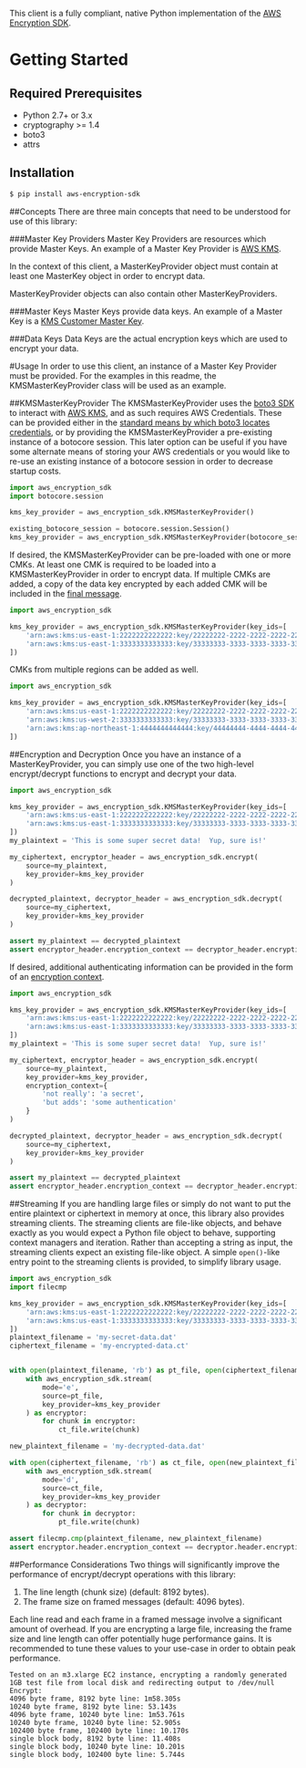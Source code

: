 This client is a fully compliant, native Python implementation of the [AWS Encryption SDK][1].

# Getting Started
## Required Prerequisites

* Python 2.7+ or 3.x
* cryptography >= 1.4
* boto3
* attrs

## Installation

```bash
$ pip install aws-encryption-sdk
```

##Concepts
There are three main concepts that need to be understood for use of this library:

###Master Key Providers
Master Key Providers are resources which provide Master Keys.
An example of a Master Key Provider is [AWS KMS][3].

In the context of this client, a MasterKeyProvider object must contain at least one MasterKey object in order to encrypt data.

MasterKeyProvider objects can also contain other MasterKeyProviders.

###Master Keys
Master Keys provide data keys.
An example of a Master Key is a [KMS Customer Master Key][4].

###Data Keys
Data Keys are the actual encryption keys which are used to encrypt your data.

#Usage
In order to use this client, an instance of a Master Key Provider must be provided.
For the examples in this readme, the KMSMasterKeyProvider class will be used as an example.

##KMSMasterKeyProvider
The KMSMasterKeyProvider uses the [boto3 SDK][5] to interact with [AWS KMS][3], and as such requires AWS Credentials.
These can be provided either in the [standard means by which boto3 locates credentials][6], or by providing the KMSMasterKeyProvider a pre-existing instance of a botocore session.
This later option can be useful if you have some alternate means of storing your AWS credentials or
you would like to re-use an existing instance of a botocore session in order to decrease startup costs.

```python
import aws_encryption_sdk
import botocore.session

kms_key_provider = aws_encryption_sdk.KMSMasterKeyProvider()

existing_botocore_session = botocore.session.Session()
kms_key_provider = aws_encryption_sdk.KMSMasterKeyProvider(botocore_session=existing_botocore_session)
```

If desired, the KMSMasterKeyProvider can be pre-loaded with one or more CMKs.
At least one CMK is required to be loaded into a KMSMasterKeyProvider in order to encrypt data.
If multiple CMKs are added, a copy of the data key encrypted by each added CMK will be included in the [final message][8].

```python
import aws_encryption_sdk

kms_key_provider = aws_encryption_sdk.KMSMasterKeyProvider(key_ids=[
    'arn:aws:kms:us-east-1:2222222222222:key/22222222-2222-2222-2222-222222222222',
    'arn:aws:kms:us-east-1:3333333333333:key/33333333-3333-3333-3333-333333333333'
])
```

CMKs from multiple regions can be added as well.

```python
import aws_encryption_sdk

kms_key_provider = aws_encryption_sdk.KMSMasterKeyProvider(key_ids=[
    'arn:aws:kms:us-east-1:2222222222222:key/22222222-2222-2222-2222-222222222222',
    'arn:aws:kms:us-west-2:3333333333333:key/33333333-3333-3333-3333-333333333333',
    'arn:aws:kms:ap-northeast-1:4444444444444:key/44444444-4444-4444-4444-444444444444'
])
```


##Encryption and Decryption
Once you have an instance of a MasterKeyProvider, you can simply use one of the two high-level encrypt/decrypt functions to encrypt and decrypt your data.

```python
import aws_encryption_sdk

kms_key_provider = aws_encryption_sdk.KMSMasterKeyProvider(key_ids=[
    'arn:aws:kms:us-east-1:2222222222222:key/22222222-2222-2222-2222-222222222222',
    'arn:aws:kms:us-east-1:3333333333333:key/33333333-3333-3333-3333-333333333333'
])
my_plaintext = 'This is some super secret data!  Yup, sure is!'

my_ciphertext, encryptor_header = aws_encryption_sdk.encrypt(
    source=my_plaintext,
    key_provider=kms_key_provider
)

decrypted_plaintext, decryptor_header = aws_encryption_sdk.decrypt(
    source=my_ciphertext,
    key_provider=kms_key_provider
)

assert my_plaintext == decrypted_plaintext
assert encryptor_header.encryption_context == decryptor_header.encryption_context
```

If desired, additional authenticating information can be provided in the form of an [encryption context][9].

```python
import aws_encryption_sdk

kms_key_provider = aws_encryption_sdk.KMSMasterKeyProvider(key_ids=[
    'arn:aws:kms:us-east-1:2222222222222:key/22222222-2222-2222-2222-222222222222',
    'arn:aws:kms:us-east-1:3333333333333:key/33333333-3333-3333-3333-333333333333'
])
my_plaintext = 'This is some super secret data!  Yup, sure is!'

my_ciphertext, encryptor_header = aws_encryption_sdk.encrypt(
    source=my_plaintext,
    key_provider=kms_key_provider,
    encryption_context={
        'not really': 'a secret',
        'but adds': 'some authentication'
    }
)

decrypted_plaintext, decryptor_header = aws_encryption_sdk.decrypt(
    source=my_ciphertext,
    key_provider=kms_key_provider
)

assert my_plaintext == decrypted_plaintext
assert encryptor_header.encryption_context == decryptor_header.encryption_context
```

##Streaming
If you are handling large files or simply do not want to put the entire plaintext or ciphertext in memory at once, this library also provides streaming clients.
The streaming clients are file-like objects, and behave exactly as you would expect a Python file object to behave, supporting context managers and iteration.
Rather than accepting a string as input, the streaming clients expect an existing file-like object.
A simple `open()`-like entry point to the streaming clients is provided, to simplify library usage.

```python
import aws_encryption_sdk
import filecmp

kms_key_provider = aws_encryption_sdk.KMSMasterKeyProvider(key_ids=[
    'arn:aws:kms:us-east-1:2222222222222:key/22222222-2222-2222-2222-222222222222',
    'arn:aws:kms:us-east-1:3333333333333:key/33333333-3333-3333-3333-333333333333'
])
plaintext_filename = 'my-secret-data.dat'
ciphertext_filename = 'my-encrypted-data.ct'


with open(plaintext_filename, 'rb') as pt_file, open(ciphertext_filename, 'wb') as ct_file:
    with aws_encryption_sdk.stream(
        mode='e',
        source=pt_file,
        key_provider=kms_key_provider
    ) as encryptor:
        for chunk in encryptor:
            ct_file.write(chunk)

new_plaintext_filename = 'my-decrypted-data.dat'

with open(ciphertext_filename, 'rb') as ct_file, open(new_plaintext_filename, 'wb') as pt_file:
    with aws_encryption_sdk.stream(
        mode='d',
        source=ct_file,
        key_provider=kms_key_provider
    ) as decryptor:
        for chunk in decryptor:
            pt_file.write(chunk)

assert filecmp.cmp(plaintext_filename, new_plaintext_filename)
assert encryptor.header.encryption_context == decryptor.header.encryption_context
```

##Performance Considerations
Two things will significantly improve the performance of encrypt/decrypt operations with this library:

1. The line length (chunk size) (default: 8192 bytes).
2. The frame size on framed messages (default: 4096 bytes).

Each line read and each frame in a framed message involve a significant amount of overhead.  If you are encrypting
a large file, increasing the frame size and line length can offer potentially huge performance gains.  It is
recommended to tune these values to your use-case in order to obtain peak performance.


```
Tested on an m3.xlarge EC2 instance, encrypting a randomly generated 1GB test file from local disk and redirecting output to /dev/null
Encrypt:
4096 byte frame, 8192 byte line: 1m58.305s
10240 byte frame, 8192 byte line: 53.143s
4096 byte frame, 10240 byte line: 1m53.761s
10240 byte frame, 10240 byte line: 52.905s
102400 byte frame, 102400 byte line: 10.170s
single block body, 8192 byte line: 11.408s
single block body, 10240 byte line: 10.201s
single block body, 102400 byte line: 5.744s
```


[1]: https://docs.aws.amazon.com/encryption-sdk/latest/developer-guide/introduction.html
[3]: https://docs.aws.amazon.com/kms/latest/developerguide/overview.html
[4]: https://docs.aws.amazon.com/kms/latest/developerguide/concepts.html#master_keys
[5]: https://boto3.readthedocs.io/en/latest/
[6]: https://boto3.readthedocs.io/en/latest/guide/configuration.html
[7]: https://boto3.readthedocs.io/en/latest/guide/resources.html#multithreading
[8]: https://docs.aws.amazon.com/encryption-sdk/latest/developer-guide/message-format.html
[9]: https://docs.aws.amazon.com/kms/latest/developerguide/concepts.html#encrypt_context
